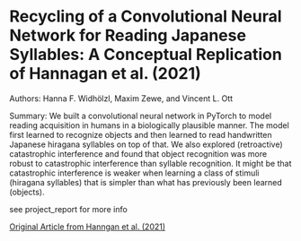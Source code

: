 # Recycling of a Convolutional Neural Network for Reading Japanese Syllables: A Conceptual Replication of Hannagan et al. (2021)

Authors: Hanna F. Widhölzl, Maxim Zewe, and Vincent L. Ott

Summary:
We built a convolutional neural network in PyTorch to model reading acquisition in humans in a biologically plausible manner. The model first learned to recognize objects and then learned to read handwritten Japanese hiragana syllables on top of that. We also explored (retroactive) catastrophic interference and found that object recognition was more robust to catastrophic interference than syllable recognition. It might be that catastrophic interference is weaker when learning a class of stimuli (hiragana syllables) that is simpler than what has previously been learned (objects).

see project_report for more info

[Original Article from Hanngan et al. (2021)](<https://doi.org/10.1073/pnas.2104779118>)
